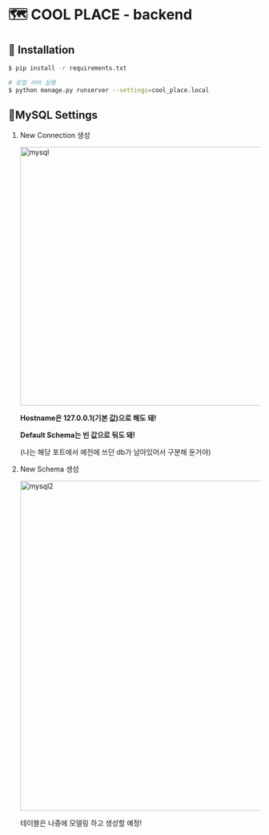 # :world_map: COOL PLACE - backend

## :checkered_flag: Installation

```bash
$ pip install -r requirements.txt
```

```bash
# 로컬 서버 실행
$ python manage.py runserver --settings=cool_place.local
```



## :closed_lock_with_key:MySQL Settings

1. New Connection 생성

   <img width="516" alt="mysql" src="https://user-images.githubusercontent.com/52685261/88482646-9b449680-cf9d-11ea-981e-41d97900741b.PNG">

   **Hostname은 127.0.0.1(기본 값)으로 해도 돼!**

   **Default Schema는 빈 값으로 둬도 돼!**

   (나는 해당 포트에서 예전에 쓰던 db가 남아있어서 구분해 둔거야)

2. New Schema 생성

   <img width="658" alt="mysql2" src="https://user-images.githubusercontent.com/52685261/88482643-9a136980-cf9d-11ea-9b5a-c37eadabcaef.PNG">

   테이블은 나중에 모델링 하고 생성할 예정!